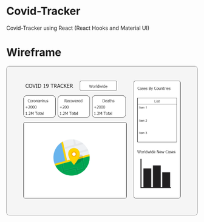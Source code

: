 # Covid-Tracker
Covid-Tracker using React (React Hooks and Material UI)

# Wireframe
![Wireframe](/images/CovidTracker.png)
